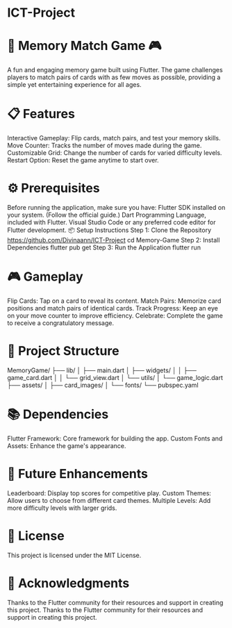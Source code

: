 # ICT-Project

# 🧠 Memory Match Game 🎮
A fun and engaging memory game built using Flutter. The game challenges players to match pairs of cards with as few moves as possible, providing a simple yet entertaining experience for all ages.

# 📋 Features
Interactive Gameplay: Flip cards, match pairs, and test your memory skills.
Move Counter: Tracks the number of moves made during the game.
Customizable Grid: Change the number of cards for varied difficulty levels.
Restart Option: Reset the game anytime to start over.

# ⚙️ Prerequisites
Before running the application, make sure you have:
Flutter SDK installed on your system. (Follow the official guide.)
Dart Programming Language, included with Flutter.
Visual Studio Code or any preferred code editor for Flutter development.
📦 Setup Instructions
Step 1: Clone the Repository
https://github.com/Divinaann/ICT-Project
cd Memory-Game
Step 2: Install Dependencies
flutter pub get
Step 3: Run the Application
flutter run

# 🎮 Gameplay
Flip Cards: Tap on a card to reveal its content.
Match Pairs: Memorize card positions and match pairs of identical cards.
Track Progress: Keep an eye on your move counter to improve efficiency.
Celebrate: Complete the game to receive a congratulatory message.

# 📁 Project Structure
MemoryGame/
├── lib/
│   ├── main.dart
│   ├── widgets/
│   │   ├── game_card.dart
│   │   └── grid_view.dart
│   └── utils/
│       └── game_logic.dart
├── assets/
│   ├── card_images/
│   └── fonts/
└── pubspec.yaml

# 📚 Dependencies
Flutter Framework: Core framework for building the app.
Custom Fonts and Assets: Enhance the game's appearance.

# 🚀 Future Enhancements
Leaderboard: Display top scores for competitive play.
Custom Themes: Allow users to choose from different card themes.
Multiple Levels: Add more difficulty levels with larger grids.

# 📜 License
This project is licensed under the MIT License.

# 🙏 Acknowledgments
Thanks to the Flutter community for their resources and support in creating this project.
Thanks to the Flutter community for their resources and support in creating this project.
